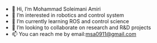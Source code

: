 - 👋 Hi, I’m Mohammad Soleimani Amiri
- 👀 I’m interested in robotics and control system
- 🌱 I’m currently learning ROS and control science
- 💞️ I’m looking to collaborate on research and R&D projects
- 📫 You can reach me by email:msa0911@gmail.com

<!---
msa0911/msa0911 is a ✨ special ✨ repository because its `README.md` (this file) appears on your GitHub profile.
You can click the Preview link to take a look at your changes.
--->
